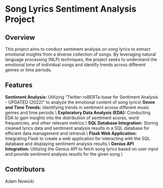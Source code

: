 # Song Lyrics Sentiment Analysis Project

## Overview

This project aims to conduct sentiment analysis on song lyrics to extract emotional insights from a diverse collection of songs. By leveraging natural language processing (NLP) techniques, the project seeks to understand the emotional tone of individual songs and identify trends across different genres or time periods.

## Features

**Sentiment Analysis:** Utilizing “Twitter-roBERTa-base for Sentiment Analysis - UPDATED (2022)” to analyze the emotional content of song lyrics\\
**Genre and Time Trends:** Identifying trends in sentiment across different music genres and time periods.\\
**Exploratory Data Analysis (EDA):** Conducting EDA to gain insights into the distribution of sentiment scores, word frequencies, and other relevant metrics.\\
**SQL Database Integration:** Storing cleaned lyrics data and sentiment analysis results in a SQL database for efficient data management and retrieval.\\
**Flask Web Application:** Integrating Flask to create a web application for interacting with the SQL database and displaying sentiment analysis results.\\
**Genius API Integration:** Utilizing the Genius API to fetch song lyrics based on user input and provide sentiment analysis results for the given song.\\

## Contributors

Adam Nowicki
